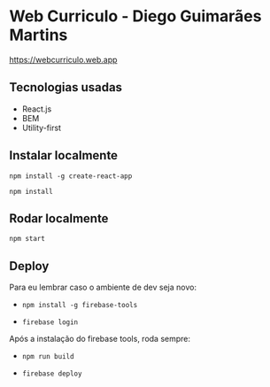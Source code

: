 # Web Curriculo - Diego Guimarães Martins

https://webcurriculo.web.app

## Tecnologias usadas

- React.js
- BEM
- Utility-first

## Instalar localmente

`npm install -g create-react-app`

`npm install`

## Rodar localmente

`npm start`

## Deploy

Para eu lembrar caso o ambiente de dev seja novo:

- `npm install -g firebase-tools`

- `firebase login`

Após a instalação do firebase tools, roda sempre:

- `npm run build`

- `firebase deploy`
